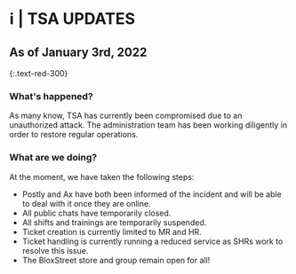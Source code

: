 # ℹ️ | TSA UPDATES

## As of January 3rd, 2022
{:.text-red-300}

### What's happened?
As many know, TSA has currently been compromised due to an unauthorized attack. 
The administration team has been working diligently in order to restore regular operations. 

### What are we doing?
At the moment, we have taken the following steps:
- Postly and Ax have both been informed of the incident and will be able to deal with it once they are online.
- All public chats have temporarily closed.
- All shifts and trainings are temporarily suspended.
- Ticket creation is currently limited to MR and HR.
- Ticket handling is currently running a reduced service as SHRs work to resolve this issue.
- The BloxStreet store and group remain open for all!
